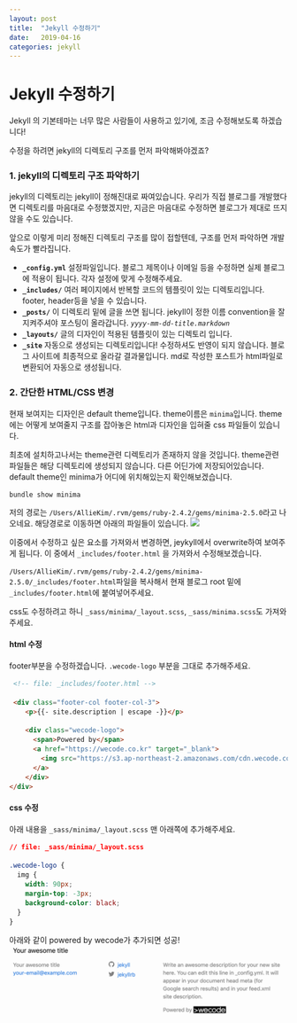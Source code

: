 ```yaml
---
layout: post
title:  "Jekyll 수정하기"
date:   2019-04-16
categories: jekyll
---
```


# Jekyll 수정하기

Jekyll 의 기본테마는 너무 많은 사람들이 사용하고 있기에, 조금 수정해보도록 하겠습니다!

수정을 하려면 jekyll의 디렉토리 구조를 먼저 파악해봐야겠죠?

### 1. jekyll의 디렉토리 구조 파악하기
jekyll의 디렉토리는 jekyll이 정해진대로 짜여있습니다.
우리가 직접 블로그를 개발했다면 디렉토리를 마음대로 수정했겠지만, 지금은 마음대로 수정하면 블로그가 제대로 뜨지 않을 수도 있습니다.

앞으로 이렇게 미리 정해진 디렉토리 구조를 많이 접할텐데, 구조를 먼저 파악하면 개발 속도가 빨라집니다.

* **`_config.yml`** 설정파일입니다. 블로그 제목이나 이메일 등을 수정하면 실제 블로그에 적용이 됩니다. 각자 설정에 맞게 수정해주세요.
* **`_includes/`** 여러 페이지에서 반복할 코드의 템플릿이 있는 디렉토리입니다. footer, header등을 넣을 수 있습니다.
* **`_posts/`** 이 디렉토리 밑에 글을 쓰면 됩니다. jekyll이 정한 이름 convention을 잘 지켜주셔야 포스팅이 올라갑니다. _`yyyy-mm-dd-title.markdown`_
* **`_layouts/`** 글의 디자인이 적용된 템플릿이 있는 디렉토리 입니다.
* **`_site`** 자동으로 생성되는 디렉토리입니다! 수정하셔도 반영이 되지 않습니다. 블로그 사이트에 최종적으로 올라갈 결과물입니다. md로 작성한 포스트가 html파일로 변환되어 자동으로 생성됩니다.

### 2. 간단한 HTML/CSS 변경

현재 보여지는 디자인은 default theme입니다. theme이름은 `minima`입니다. theme에는 어떻게 보여줄지 구조를 잡아놓은 html과 디자인을 입혀줄 css 파일들이 있습니다.

최초에 설치하고나서는 theme관련 디렉토리가 존재하지 않을 것입니다. theme관련 파일들은 해당 디렉토리에 생성되지 않습니다. 다른 어딘가에 저장되어있습니다. default theme인 minima가 어디에 위치해있는지 확인해보겠습니다.

```
bundle show minima
```

저의 경로는 `/Users/AllieKim/.rvm/gems/ruby-2.4.2/gems/minima-2.5.0`라고 나오네요.
해당경로로 이동하면 아래의 파일들이 있습니다.
<img src="/img/190227-3.png" width="500"/>

이중에서 수정하고 싶은 요소를 가져와서 변경하면, jeykyll에서 overwrite하여 보여주게 됩니다.
이 중에서 `_includes/footer.html` 을 가져와서 수정해보겠습니다.

`/Users/AllieKim/.rvm/gems/ruby-2.4.2/gems/minima-2.5.0/_includes/footer.html`파일을 복사해서 현재 블로그 root 밑에 `_includes/footer.html`에 붙여넣어주세요.

css도 수정하려고 하니 `_sass/minima/_layout.scss`, `_sass/minima.scss`도 가져와주세요.


#### html 수정
footer부분을 수정하겠습니다. `.wecode-logo` 부분을 그대로 추가해주세요.
```html
 <!-- file: _includes/footer.html -->

 <div class="footer-col footer-col-3">
    <p>{{- site.description | escape -}}</p>

    <div class="wecode-logo">
      <span>Powered by</span>
      <a href="https://wecode.co.kr" target="_blank">
        <img src="https://s3.ap-northeast-2.amazonaws.com/cdn.wecode.co.kr/logo/wecode_logo.png" alt="wecode" />
      </a>
    </div>
</div>
```

#### css 수정
아래 내용을 `_sass/minima/_layout.scss` 맨 아래쪽에 추가해주세요.
```css
// file: _sass/minima/_layout.scss

.wecode-logo {
  img {
    width: 90px;
    margin-top: -3px;
    background-color: black;
  }
}
```
아래와 같이 powered by wecode가 추가되면 성공!
![](/img/190416-2-1.png)